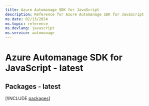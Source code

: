 ```yaml
---
title: Azure Automanage SDK for JavaScript
description: Reference for Azure Automanage SDK for JavaScript
ms.date: 02/13/2024
ms.topic: reference
ms.devlang: javascript
ms.service: automanage
---
```

# Azure Automanage SDK for JavaScript - latest
## Packages - latest
[!INCLUDE [packages](automanage-index.md)]